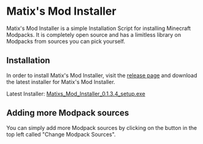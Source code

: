 # Matix's Mod Installer

Matix's Mod Installer is a simple Installation Script for installing Minecraft Modpacks. It is completely open source and has a limitless library on Modpacks from sources you can pick yourself.

## Installation
In order to install Matix's Mod Installer, visit the [release page](https://github.com/Matix-Media/Matixs-Mod-Installer/releases) and download the latest installer for Matix's Mod Installer.

Latest Installer: [Matixs_Mod_Installer_0.1.3.4_setup.exe](https://github.com/Matix-Media/Matixs-Mod-Installer/releases/download/v0.1.3.4/Matixs_Mod_Installer_0.1.3.4_setup.exe)

## Adding more Modpack sources
You can simply add more Modpack sources by clicking on the button in the top left called "Change Modpack Sources".
